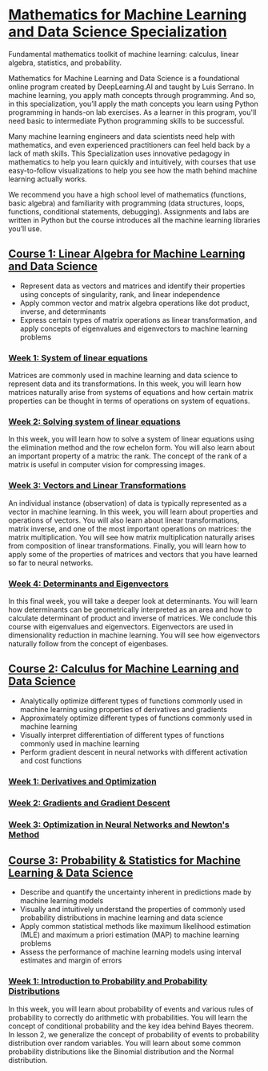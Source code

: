 # [Mathematics for Machine Learning and Data Science Specialization](https://www.coursera.org/specializations/mathematics-for-machine-learning-and-data-science)
Fundamental mathematics toolkit of machine learning: calculus, linear algebra, statistics, and probability.

Mathematics for Machine Learning and Data Science is a foundational online program created by DeepLearning.AI and taught by Luis Serrano. In machine learning, you apply math concepts through programming. And so, in this specialization, you’ll apply the math concepts you learn using Python programming in hands-on lab exercises. As a learner in this program, you'll need basic to intermediate Python programming skills to be successful.

Many machine learning engineers and data scientists need help with mathematics, and even experienced practitioners can feel held back by a lack of math skills. This Specialization uses innovative pedagogy in mathematics to help you learn quickly and intuitively, with courses that use easy-to-follow visualizations to help you see how the math behind machine learning actually works. 

We recommend you have a high school level of mathematics (functions, basic algebra) and familiarity with programming (data structures, loops, functions, conditional statements, debugging). Assignments and labs are written in Python but the course introduces all the machine learning libraries you’ll use.

## [Course 1: Linear Algebra for Machine Learning and Data Science](https://www.coursera.org/learn/machine-learning-linear-algebra?specialization=mathematics-for-machine-learning-and-data-science)

- Represent data as vectors and matrices and identify their properties using concepts of singularity, rank, and linear independence
- Apply common vector and matrix algebra operations like dot product, inverse, and determinants
- Express certain types of matrix operations as linear transformation, and apply concepts of eigenvalues and eigenvectors to machine learning problems

### [Week 1: System of linear equations](Course1-Linear-Algebra/Week1/)
Matrices are commonly used in machine learning and data science to represent data and its transformations. In this week, you will learn how matrices naturally arise from systems of equations and how certain matrix properties can be thought in terms of operations on system of equations.

### [Week 2: Solving system of linear equations](Course1-Linear-Algebra/Week2/)
In this week, you will learn how to solve a system of linear equations using the elimination method and the row echelon form. You will also learn about an important property of a matrix: the rank. The concept of the rank of a matrix is useful in computer vision for compressing images.

### [Week 3: Vectors and Linear Transformations](Course1-Linear-Algebra/Week3/)
An individual instance (observation) of data is typically represented as a vector in machine learning. In this week, you will learn about properties and operations of vectors. You will also learn about linear transformations, matrix inverse, and one of the most important operations on matrices: the matrix multiplication. You will see how matrix multiplication naturally arises from composition of linear transformations. Finally, you will learn how to apply some of the properties of matrices and vectors that you have learned so far to neural networks.

### [Week 4: Determinants and Eigenvectors](Course1-Linear-Algebra/Week4/)
In this final week, you will take a deeper look at determinants. You will learn how determinants can be geometrically interpreted as an area and how to calculate determinant of product and inverse of matrices. We conclude this course with eigenvalues and eigenvectors. Eigenvectors are used in dimensionality reduction in machine learning. You will see how eigenvectors naturally follow from the concept of eigenbases.

## [Course 2: Calculus for Machine Learning and Data Science](https://www.coursera.org/learn/machine-learning-calculus?specialization=mathematics-for-machine-learning-and-data-science)

- Analytically optimize different types of functions commonly used in machine learning using properties of derivatives and gradients 
- Approximately optimize different types of functions commonly used in machine learning
- Visually interpret differentiation of different types of functions commonly used in machine learning
- Perform gradient descent in neural networks with different activation and cost functions

### [Week 1: Derivatives and Optimization](Course2-Calculus/Week1/)

### [Week 2: Gradients and Gradient Descent](Course2-Calculus/Week2/)

### [Week 3: Optimization in Neural Networks and Newton's Method](Course2-Calculus/Week3/)

## [Course 3: Probability & Statistics for Machine Learning & Data Science](https://www.coursera.org/learn/machine-learning-probability-and-statistics?specialization=mathematics-for-machine-learning-and-data-science)

- Describe and quantify the uncertainty inherent in predictions made by machine learning models
- Visually and intuitively understand the properties of commonly used probability distributions in machine learning and data science
- Apply common statistical methods like maximum likelihood estimation (MLE) and maximum a priori estimation (MAP) to machine learning problems
- Assess the performance of machine learning models using interval estimates and margin of errors 

### [Week 1: Introduction to Probability and Probability Distributions](Course3-Probability-Statistics/Week1/)
In this week, you will learn about probability of events and various rules of probability to correctly do arithmetic with probabilities. You will learn the concept of conditional probability and the key idea behind Bayes theorem. In lesson 2, we generalize the concept of probability of events to probability distribution over random variables. You will learn about some common probability distributions like the Binomial distribution and the Normal distribution.
